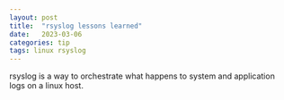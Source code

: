 ```yaml
---
layout: post
title:  "rsyslog lessons learned"
date:   2023-03-06
categories: tip
tags: linux rsyslog
---
```


rsyslog is a way to orchestrate what happens to system and application logs on a linux host.
